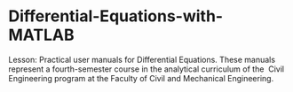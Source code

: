 # Differential-Equations-with-MATLAB
Lesson: Practical user manuals for Differential Equations. These manuals represent a fourth-semester course in the analytical curriculum of the  Civil Engineering program at the Faculty of Civil and Mechanical Engineering.
